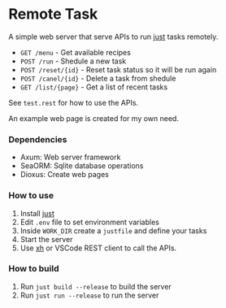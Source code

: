 # Remote Task

A simple web server that serve APIs to run [just](https://github.com/casey/just) tasks remotely.

- `GET /menu` - Get available recipes
- `POST /run` - Shedule a new task
- `POST /reset/{id}` - Reset task status so it will be run again
- `POST /canel/{id}` - Delete a task from shedule
- `GET /list/{page}` - Get a list of recent tasks

See `test.rest` for how to use the APIs.

An example web page is created for my own need.

### Dependencies

- Axum: Web server framework
- SeaORM: Sqlite database operations
- Dioxus: Create web pages


### How to use
1. Install [just](https://github.com/casey/just)
2. Edit `.env` file to set environment variables
3. Inside `WORK_DIR` create a `justfile` and define your tasks
4. Start the server
5. Use [xh](https://github.com/ducaale/xh) or VSCode REST client to call the APIs.

### How to build
1. Run `just build --release` to build the server
2. Run `just run --release` to run the server